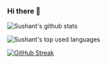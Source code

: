 ### Hi there 👋

<!--
**susheternal/susheternal** is a ✨ _special_ ✨ repository because its `README.md` (this file) appears on your GitHub profile.

Here are some ideas to get you started:

- 🔭 I’m currently working on ...
- 🌱 I’m currently learning ...
- 👯 I’m looking to collaborate on ...
- 🤔 I’m looking for help with ...
- 💬 Ask me about ...
- 📫 How to reach me: ...
- 😄 Pronouns: ...
- ⚡ Fun fact: ...
-->

![Sushant's github stats](https://github-readme-stats.vercel.app/api?username=susheternal&count_private=true&show_icons=true&theme=algolia&hide=contribs,issues)

![Sushant's top used languages](https://github-readme-stats.vercel.app/api/top-langs/?username=susheternal&layout=compact&theme=algolia)

[![GitHub Streak](http://github-readme-streak-stats.herokuapp.com?user=susheternal&theme=algolia&date_format=M%20j%5B%2C%20Y%5D)](https://git.io/streak-stats)
